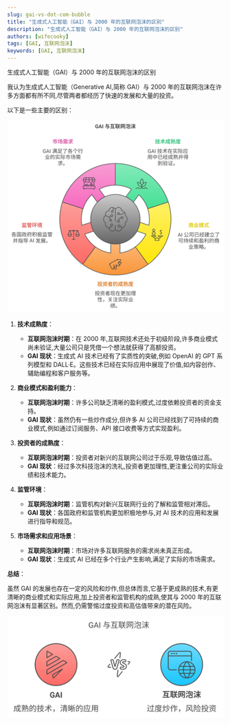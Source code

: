 ```yaml
---
slug: gai-vs-dot-com-bubble
title: "生成式人工智能（GAI）与 2000 年的互联网泡沫的区别"
description: "生成式人工智能（GAI）与 2000 年的互联网泡沫的区别"
authors: [wifecooky]
tags: [GAI, 互联网泡沫]
keywords: [GAI, 互联网泡沫]
---
```


生成式人工智能（GAI）与 2000 年的互联网泡沫的区别

我认为生成式人工智能（Generative AI,简称 GAI）与 2000 年的互联网泡沫在许多方面都有所不同,尽管两者都经历了快速的发展和大量的投资。

以下是一些主要的区别：

![GAI 与 2000 年的互联网泡沫的区别](gai-vs-dot-com-bubble.svg)

1.  **技术成熟度**：

    - **互联网泡沫时期**：在 2000 年,互联网技术还处于初级阶段,许多商业模式尚未验证,大量公司只是凭借一个想法就获得了高额投资。
    - **GAI 现状**：生成式 AI 技术已经有了实质性的突破,例如 OpenAI 的 GPT 系列模型和 DALL·E。这些技术已经在实际应用中展现了价值,如内容创作、辅助编程和客户服务等。

2.  **商业模式和盈利能力**：

    - **互联网泡沫时期**：许多公司缺乏清晰的盈利模式,过度依赖投资者的资金支持。
    - **GAI 现状**：虽然仍有一些炒作成分,但许多 AI 公司已经找到了可持续的商业模式,例如通过订阅服务、API 接口收费等方式实现盈利。

3.  **投资者的成熟度**：

    - **互联网泡沫时期**：投资者对新兴的互联网公司过于乐观,导致估值过高。
    - **GAI 现状**：经过多次科技泡沫的洗礼,投资者更加理性,更注重公司的实际业绩和技术能力。

4.  **监管环境**：

    - **互联网泡沫时期**：监管机构对新兴互联网行业的了解和监管相对滞后。
    - **GAI 现状**：各国政府和监管机构更加积极地参与,对 AI 技术的应用和发展进行指导和规范。

5.  **市场需求和应用场景**：

    - **互联网泡沫时期**：市场对许多互联网服务的需求尚未真正形成。
    - **GAI 现状**：生成式 AI 已经在多个行业产生影响,满足了实际的市场需求。

**总结**：

虽然 GAI 的发展也存在一定的风险和炒作,但总体而言,它基于更成熟的技术,有更清晰的商业模式和实际应用,加上投资者和监管机构的成熟,使其与 2000 年的互联网泡沫有显著区别。然而,仍需警惕过度投资和高估值带来的潜在风险。

![img](まとめ.svg)

